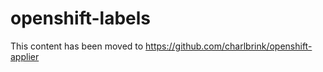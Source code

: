 # openshift-labels

This content has been moved to https://github.com/charlbrink/openshift-applier

